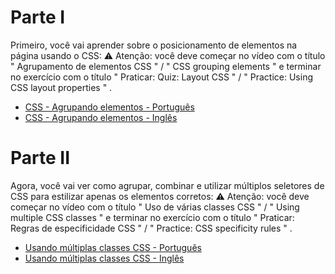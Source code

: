 # Parte I

Primeiro, você vai aprender sobre o posicionamento de elementos na página usando o CSS:
⚠ Atenção: você deve começar no vídeo com o título " Agrupamento de elementos CSS " / " CSS grouping elements " e terminar no exercício com o título " Praticar: Quiz: Layout CSS " / " Practice: Using CSS layout properties " .
  * [CSS - Agrupando elementos - Português](https://pt.khanacademy.org/computing/computer-programming/html-css/css-layout-properties/pt/css-grouping-elements)
  * [CSS - Agrupando elementos - Inglês](https://www.khanacademy.org/computing/computer-programming/html-css/css-layout-properties/pt/css-grouping-elements)

# Parte II

Agora, você vai ver como agrupar, combinar e utilizar múltiplos seletores de CSS para estilizar apenas os elementos corretos:
⚠ Atenção: você deve começar no vídeo com o título " Uso de várias classes CSS " / " Using multiple CSS classes " e terminar no exercício com o título " Praticar: Regras de especificidade CSS " / " Practice: CSS specificity rules " .
  * [Usando múltiplas classes CSS - Português](https://pt.khanacademy.org/computing/computer-programming/html-css/more-css-selectors/pt/using-multiple-css-classes)
  * [Usando múltiplas classes CSS - Inglês](https://www.khanacademy.org/computing/computer-programming/html-css/more-css-selectors/pt/using-multiple-css-classes)
